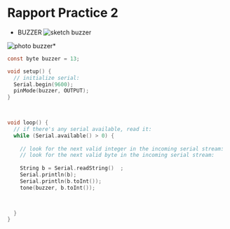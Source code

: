 # Rapport Practice 2

- BUZZER
![sketch buzzer](https://github.com/institut-galilee/2020-potential-eureka/blob/master/lab/2/report/2/buzzer.png)

![photo buzzer](https://github.com/institut-galilee/2020-potential-eureka/blob/master/lab/2/report/2/PhotoBuzzer.jpg)*

```C
const byte buzzer = 13;

void setup() {
  // initialize serial:
  Serial.begin(9600);
  pinMode(buzzer, OUTPUT); 
}

    

void loop() {
  // if there's any serial available, read it:
  while (Serial.available() > 0) {
	
    // look for the next valid integer in the incoming serial stream:
    // look for the next valid byte in the incoming serial stream:
    
   	String b = Serial.readString()  ;
    Serial.println(b);
    Serial.println(b.toInt());
    tone(buzzer, b.toInt());


    
  }
}
```
